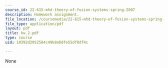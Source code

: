 ```yaml
---
course_id: 22-615-mhd-theory-of-fusion-systems-spring-2007
description: Homework assignment.
file_location: /coursemedia/22-615-mhd-theory-of-fusion-systems-spring-2007/10392d2952584c49b8eb0fe55df8df4c_hw_2.pdf
file_type: application/pdf
layout: pdf
title: hw_2.pdf
type: course
uid: 10392d2952584c49b8eb0fe55df8df4c

---
```

None